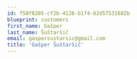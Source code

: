 ```yaml
---
id: f58f8205-cf2b-4126-b1f4-82d57531682b
blueprint: customers
first_name: Gašper
last_name: Šuštaršič
email: gaspersustarsic@gmail.com
title: 'Gašper Šuštaršič'
---
```

